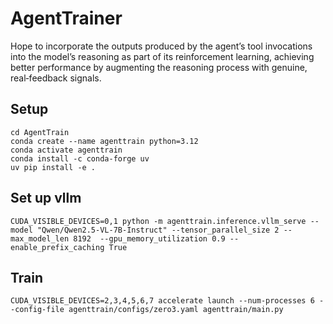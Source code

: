 # AgentTrainer
Hope to incorporate the outputs produced by the agent’s tool invocations into the model’s reasoning as part of its reinforcement learning, achieving better performance by augmenting the reasoning process with genuine, real‐feedback signals.

## Setup 

```
cd AgentTrain
conda create --name agenttrain python=3.12
conda activate agenttrain
conda install -c conda-forge uv
uv pip install -e .
```

## Set up vllm

```
CUDA_VISIBLE_DEVICES=0,1 python -m agenttrain.inference.vllm_serve --model "Qwen/Qwen2.5-VL-7B-Instruct" --tensor_parallel_size 2 --max_model_len 8192  --gpu_memory_utilization 0.9 --enable_prefix_caching True
```

## Train

```
CUDA_VISIBLE_DEVICES=2,3,4,5,6,7 accelerate launch --num-processes 6 --config-file agenttrain/configs/zero3.yaml agenttrain/main.py
```